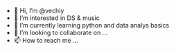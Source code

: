 - 👋 Hi, I’m @vechiy
- 👀 I’m interested in DS & music
- 🌱 I’m currently learning python and data analys basics
- 💞️ I’m looking to collaborate on ...
- 📫 How to reach me ...

<!---
vechiy/vechiy is a ✨ special ✨ repository because its `README.md` (this file) appears on your GitHub profile.
You can click the Preview link to take a look at your changes.
--->
